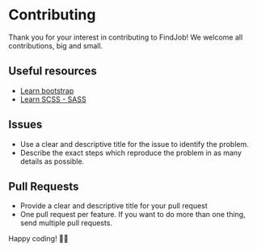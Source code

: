 # Contributing
Thank you for your interest in contributing to FindJob! We welcome all contributions, big and small.

## Useful resources
- [Learn bootstrap](https://getbootstrap.com/docs/5.3/getting-started/introduction/)
- [Learn SCSS - SASS](https://sass-lang.com/guide)

## Issues
- Use a clear and descriptive title for the issue to identify the problem.
- Describe the exact steps which reproduce the problem in as many details as possible.

##  Pull Requests
- Provide a clear and descriptive title for your pull request
- One pull request per feature. If you want to do more than one thing, send multiple pull requests.

Happy coding! 🐱‍💻